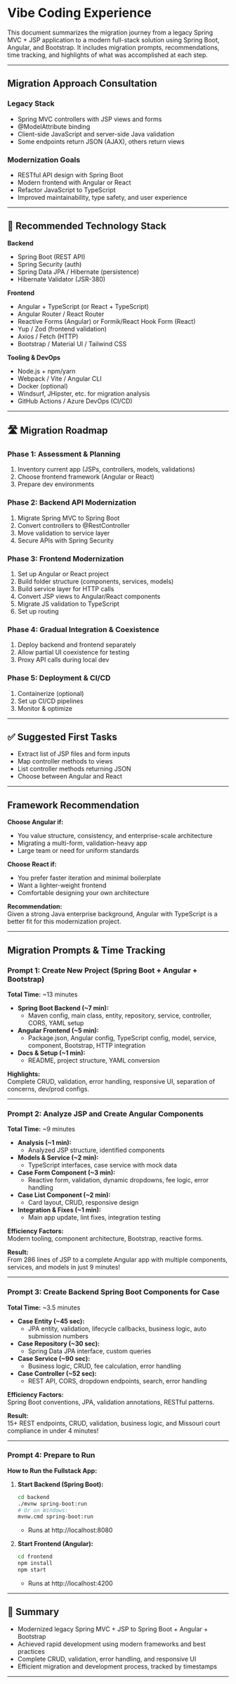 # Vibe Coding Experience

This document summarizes the migration journey from a legacy Spring MVC + JSP application to a modern full-stack solution using Spring Boot, Angular, and Bootstrap. It includes migration prompts, recommendations, time tracking, and highlights of what was accomplished at each step.

---

## Migration Approach Consultation

### Legacy Stack

- Spring MVC controllers with JSP views and forms
- @ModelAttribute binding
- Client-side JavaScript and server-side Java validation
- Some endpoints return JSON (AJAX), others return views

### Modernization Goals

- RESTful API design with Spring Boot
- Modern frontend with Angular or React
- Refactor JavaScript to TypeScript
- Improved maintainability, type safety, and user experience

---

## 🔧 Recommended Technology Stack

**Backend**
- Spring Boot (REST API)
- Spring Security (auth)
- Spring Data JPA / Hibernate (persistence)
- Hibernate Validator (JSR-380)

**Frontend**
- Angular + TypeScript (or React + TypeScript)
- Angular Router / React Router
- Reactive Forms (Angular) or Formik/React Hook Form (React)
- Yup / Zod (frontend validation)
- Axios / Fetch (HTTP)
- Bootstrap / Material UI / Tailwind CSS

**Tooling & DevOps**
- Node.js + npm/yarn
- Webpack / Vite / Angular CLI
- Docker (optional)
- Windsurf, JHipster, etc. for migration analysis
- GitHub Actions / Azure DevOps (CI/CD)

---

## 🛣️ Migration Roadmap

### Phase 1: Assessment & Planning

1. Inventory current app (JSPs, controllers, models, validations)
2. Choose frontend framework (Angular or React)
3. Prepare dev environments

### Phase 2: Backend API Modernization

1. Migrate Spring MVC to Spring Boot
2. Convert controllers to @RestController
3. Move validation to service layer
4. Secure APIs with Spring Security

### Phase 3: Frontend Modernization

1. Set up Angular or React project
2. Build folder structure (components, services, models)
3. Build service layer for HTTP calls
4. Convert JSP views to Angular/React components
5. Migrate JS validation to TypeScript
6. Set up routing

### Phase 4: Gradual Integration & Coexistence

1. Deploy backend and frontend separately
2. Allow partial UI coexistence for testing
3. Proxy API calls during local dev

### Phase 5: Deployment & CI/CD

1. Containerize (optional)
2. Set up CI/CD pipelines
3. Monitor & optimize

---

## ✅ Suggested First Tasks

- Extract list of JSP files and form inputs
- Map controller methods to views
- List controller methods returning JSON
- Choose between Angular and React

---

## Framework Recommendation

**Choose Angular if:**
- You value structure, consistency, and enterprise-scale architecture
- Migrating a multi-form, validation-heavy app
- Large team or need for uniform standards

**Choose React if:**
- You prefer faster iteration and minimal boilerplate
- Want a lighter-weight frontend
- Comfortable designing your own architecture

**Recommendation:**  
Given a strong Java enterprise background, Angular with TypeScript is a better fit for this modernization project.

---

## Migration Prompts & Time Tracking

### Prompt 1: Create New Project (Spring Boot + Angular + Bootstrap)

**Total Time:** ~13 minutes

- **Spring Boot Backend (~7 min):**
  - Maven config, main class, entity, repository, service, controller, CORS, YAML setup
- **Angular Frontend (~5 min):**
  - Package.json, Angular config, TypeScript config, model, service, component, Bootstrap, HTTP integration
- **Docs & Setup (~1 min):**
  - README, project structure, YAML conversion

**Highlights:**  
Complete CRUD, validation, error handling, responsive UI, separation of concerns, dev/prod configs.

---

### Prompt 2: Analyze JSP and Create Angular Components

**Total Time:** ~9 minutes

- **Analysis (~1 min):**  
  - Analyzed JSP structure, identified components
- **Models & Service (~2 min):**  
  - TypeScript interfaces, case service with mock data
- **Case Form Component (~3 min):**  
  - Reactive form, validation, dynamic dropdowns, fee logic, error handling
- **Case List Component (~2 min):**  
  - Card layout, CRUD, responsive design
- **Integration & Fixes (~1 min):**  
  - Main app update, lint fixes, integration testing

**Efficiency Factors:**  
Modern tooling, component architecture, Bootstrap, reactive forms.

**Result:**  
From 286 lines of JSP to a complete Angular app with multiple components, services, and models in just 9 minutes!

---

### Prompt 3: Create Backend Spring Boot Components for Case

**Total Time:** ~3.5 minutes

- **Case Entity (~45 sec):**  
  - JPA entity, validation, lifecycle callbacks, business logic, auto submission numbers
- **Case Repository (~30 sec):**  
  - Spring Data JPA interface, custom queries
- **Case Service (~90 sec):**  
  - Business logic, CRUD, fee calculation, error handling
- **Case Controller (~52 sec):**  
  - REST API, CORS, dropdown endpoints, search, error handling

**Efficiency Factors:**  
Spring Boot conventions, JPA, validation annotations, RESTful patterns.

**Result:**  
15+ REST endpoints, CRUD, validation, business logic, and Missouri court compliance in under 4 minutes!

---

### Prompt 4: Prepare to Run

**How to Run the Fullstack App:**

1. **Start Backend (Spring Boot):**
    ```sh
    cd backend
    ./mvnw spring-boot:run
    # Or on Windows:
    mvnw.cmd spring-boot:run
    ```
    - Runs at http://localhost:8080

2. **Start Frontend (Angular):**
    ```sh
    cd frontend
    npm install
    npm start
    ```
    - Runs at http://localhost:4200

---

## 🚀 Summary

- Modernized legacy Spring MVC + JSP to Spring Boot + Angular + Bootstrap
- Achieved rapid development using modern frameworks and best practices
- Complete CRUD, validation, error handling, and responsive UI
- Efficient migration and development process, tracked by timestamps

---